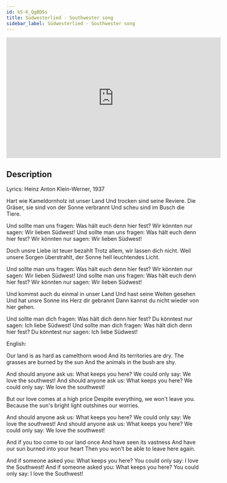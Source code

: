 ```yaml
---
id: kS-K_QgBD5s
title: Südwesterlied - Southwester song
sidebar_label: Südwesterlied - Southwester song
---
```


<iframe
  width="560"
  height="315"
  src="https://www.youtube.com/embed/kS-K_QgBD5s"
  title="YouTube video player"
  frameborder="0"
  allow="accelerometer; autoplay; clipboard-write; encrypted-media; gyroscope; picture-in-picture; web-share"
  referrerpolicy="strict-origin-when-cross-origin"
  allowfullscreen
></iframe>

## Description

Lyrics: Heinz Anton Klein-Werner, 1937

Hart wie Kameldornholz ist unser Land
Und trocken sind seine Reviere.
Die Gräser, sie sind von der Sonne verbrannt
Und scheu sind im Busch die Tiere.

Und sollte man uns fragen:
Was hält euch denn hier fest?
Wir könnten nur sagen:
Wir lieben Südwest!
Und sollte man uns fragen:
Was hält euch denn hier fest?
Wir könnten nur sagen:
Wir lieben Südwest!

Doch unsre Liebe ist teuer bezahlt
Trotz allem, wir lassen dich nicht.
Weil unsere Sorgen überstrahlt,
der Sonne hell leuchtendes Licht.

Und sollte man uns fragen:
Was hält euch denn hier fest?
Wir könnten nur sagen:
Wir lieben Südwest!
Und sollte man uns fragen:
Was hält euch denn hier fest?
Wir könnten nur sagen:
Wir lieben Südwest!
 
Und kommst auch du einmal in unser Land
Und hast seine Weiten gesehen
Und hat unsre Sonne ins Herz dir gebrannt
Dann kannst du nicht wieder von hier gehen.

Und sollte man dich fragen:
Was hält dich denn hier fest?
Du könntest nur sagen:
Ich liebe Südwest!
Und sollte man dich fragen:
Was hält dich denn hier fest?
Du könntest nur sagen:
Ich liebe Südwest!

English:

Our land is as hard as camelthorn wood
And its territories are dry.
The grasses are burned by the sun
And the animals in the bush are shy.

And should anyone ask us:
What keeps you here?
We could only say:
We love the southwest!
And should anyone ask us:
What keeps you here?
We could only say:
We love the southwest!

But our love comes at a high price
Despite everything, we won't leave you.
Because the sun's bright light outshines our worries.

And should anyone ask us:
What keeps you here?
We could only say:
We love the southwest!
And should anyone ask us:
What keeps you here?
We could only say:
We love the southwest!

And if you too come to our land once
And have seen its vastness
And have our sun burned into your heart
Then you won't be able to leave here again.

And if someone asked you:
What keeps you here?
You could only say:
I love the Southwest!
And if someone asked you:
What keeps you here?
You could only say:
I love the Southwest!
